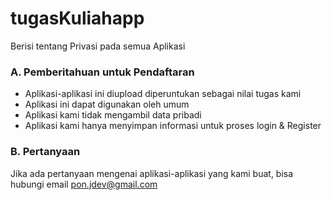 # tugasKuliahapp
Berisi tentang Privasi pada semua Aplikasi 

### A. Pemberitahuan untuk Pendaftaran
- Aplikasi-aplikasi ini diupload diperuntukan sebagai nilai tugas kami
- Aplikasi ini dapat digunakan oleh umum
- Aplikasi kami tidak mengambil data pribadi
- Aplikasi kami hanya menyimpan informasi untuk proses login & Register

### B. Pertanyaan
Jika ada pertanyaan mengenai aplikasi-aplikasi yang kami buat, bisa hubungi email pon.jdev@gmail.com
